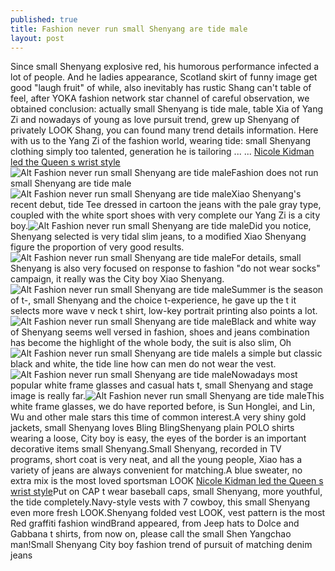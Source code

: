 ```yaml
---
published: true
title: Fashion never run small Shenyang are tide male
layout: post
---
```

Since small Shenyang explosive red, his humorous performance infected a lot of people. And he ladies appearance, Scotland skirt of funny image get good \"laugh fruit\" of while, also inevitably has rustic Shang can\'t table of feel, after YOKA fashion network star channel of careful observation, we obtained conclusion: actually small Shenyang is tide male, table Xia of Yang Zi and nowadays of young as love pursuit trend, grew up Shenyang of privately LOOK Shang, you can found many trend details information. Here with us to the Yang Zi of the fashion world, wearing tide: small Shenyang clothing simply too talented, generation he is tailoring ... ... [Nicole Kidman led the Queen s wrist style](http://kenzo.bravesites.com/entries/general/nicole-kidman-led-the-queen-s-wrist-style)![Alt Fashion never run small Shenyang are tide male](https://c2.staticflickr.com/2/1509/25908355830_0acac3e0cc.jpg)Fashion does not run small Shenyang are tide male![Alt Fashion never run small Shenyang are tide male](https://c2.staticflickr.com/2/1601/25578577373_fdd532d837_b.jpg)Xiao Shenyang\'s recent debut, tide Tee dressed in cartoon the jeans with the pale gray type, coupled with the white sport shoes with very complete our Yang Zi is a city boy.![Alt Fashion never run small Shenyang are tide male](https://c2.staticflickr.com/2/1689/25576479274_1f95ec9289.jpg)Did you notice, Shenyang selected is very tidal slim jeans, to a modified Xiao Shenyang figure the proportion of very good results.![Alt Fashion never run small Shenyang are tide male](https://c2.staticflickr.com/2/1533/25576484654_e5f41a7eab_b.jpg)For details, small Shenyang is also very focused on response to fashion \"do not wear socks\" campaign, it really was the City boy Xiao Shenyang.![Alt Fashion never run small Shenyang are tide male](https://c2.staticflickr.com/2/1555/25576489504_7125ea0965_z.jpg)Summer is the season of t-, small Shenyang and the choice t-experience, he gave up the t it selects more wave v neck t shirt, low-key portrait printing also points a lot.![Alt Fashion never run small Shenyang are tide male](https://c2.staticflickr.com/2/1692/25578597973_5c65e8edce_z.jpg)Black and white way of Shenyang seems well versed in fashion, shoes and jeans combination has become the highlight of the whole body, the suit is also slim, Oh![Alt Fashion never run small Shenyang are tide male](https://c2.staticflickr.com/2/1692/26181248065_97be1c392c.jpg)Is a simple but classic black and white, the tide line how can men do not wear the vest.![Alt Fashion never run small Shenyang are tide male](https://c2.staticflickr.com/2/1536/25578606483_e5e43c9635_z.jpg)Nowadays most popular white frame glasses and casual hats t, small Shenyang and stage image is really far.![Alt Fashion never run small Shenyang are tide male](https://c2.staticflickr.com/2/1525/25908392620_3e8a086697_z.jpg)This white frame glasses, we do have reported before, is Sun Honglei, and Lin, Wu and other male stars this time of common interest.A very shiny gold jackets, small Shenyang loves Bling BlingShenyang plain POLO shirts wearing a loose, City boy is easy, the eyes of the border is an important decorative items small Shenyang.Small Shenyang, recorded in TV programs, short coat is very neat, and all the young people, Xiao has a variety of jeans are always convenient for matching.A blue sweater, no extra mix is the most loved sportsman LOOK [Nicole Kidman led the Queen s wrist style](http://kenzo.bravesites.com/entries/general/nicole-kidman-led-the-queen-s-wrist-style)Put on CAP t wear baseball caps, small Shenyang, more youthful, the tide completely.Navy-style vests with 7 cowboy, this small Shenyang even more fresh LOOK.Shenyang folded vest LOOK, vest pattern is the most Red graffiti fashion windBrand appeared, from Jeep hats to Dolce and Gabbana t shirts, from now on, please call the small Shen Yangchao man!Small Shenyang City boy fashion trend of pursuit of matching denim jeans